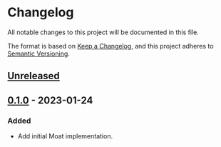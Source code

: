 # Changelog

All notable changes to this project will be documented in this file.

The format is based on [Keep a Changelog](https://keepachangelog.com/en/1.0.0/),
and this project adheres to [Semantic Versioning](https://semver.org/spec/v2.0.0.html).

## [Unreleased]

## [0.1.0] - 2023-01-24

### Added

- Add initial Moat implementation.

<!-- ISSUES -->

<!-- VERSIONS -->
[Unreleased]: https://github.com/dusk-network/moat/compare/v0.1.0...HEAD
[0.1.0]: https://github.com/dusk-network/moat/releases/tag/v0.1.0